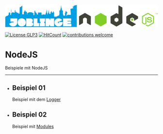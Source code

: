 ![Joblinge NodeJS Logo](logo_joblinge_node.png?raw=true "Joblinge NodeJS logo")

[![License GLP3](https://img.shields.io/badge/license-GPL3-red.svg)](LICENSE.md)
[![HitCount](http://hits.dwyl.io/fejao/joblinge/node.svg)](http://hits.dwyl.io/fejao/joblinge/node)
[![contributions welcome](https://img.shields.io/badge/contributions-welcome-brightgreen.svg?style=flat)](https://github.com/fejao/joblinge/issues)

NodeJS
===============
Beispiele mit NodeJS
_____________________________________________

- ## Beispiel 01
  Beispiel mit dem [Logger](example_01_logger/)

- ## Beispiel 02
  Beispiel mit [Modules](example_02_modules/)

